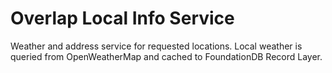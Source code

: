 # Overlap Local Info Service

Weather and address service for requested locations. Local weather is queried from OpenWeatherMap and cached to FoundationDB Record Layer.
